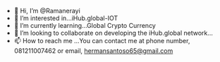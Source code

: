 - 👋 Hi, I’m @Ramanerayi
- 👀 I’m interested in...iHub.global-IOT
- 🌱 I’m currently learning...Global Crypto Currency
- 💞️ I’m looking to collaborate on developing the iHub.global network...
- 📫 How to reach me ...You can contact me at phone number, 081211007462
     or email, hermansantoso65@gmail.com
<!---
Ramanerayi/Ramanerayi is a ✨ special ✨ repository because its `README.md` (this file) appears on your GitHub profile.
You can click the Preview link to take a look at your changes.
--->
